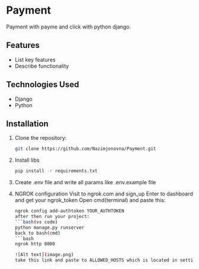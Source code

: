 # Payment

Payment with payme and click with python django.

## Features

- List key features
- Describe functionality

## Technologies Used

- Django
- Python

## Installation

1. Clone the repository:
   ```bash
   git clone https://github.com/Nazimjonovna/Payment.git

2. Install libs
    ```bash
    pip install -r requirements.txt

3. Create .env file and write all params like .env.example file

4. NGROK configuration
    Visit to ngrok.com and sign_up 
    Enter to dashboard and get your ngrok_token
    Open cmd(terminal) and paste this:
    ```bash 
    ngrok config add-authtoken YOUR_AUTHTOKEN 
    after then run your project:
    ```bash(vs code)
    python manage.py runserver
    back to bash(cmd)
    ```bash
    ngrok http 8000

    ![Alt text](image.png)
    take this link and paste to ALLOWED_HOSTS which is located in settings.py in Payment folder



